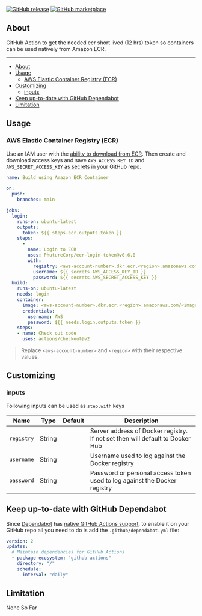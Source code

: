 [![GitHub release](https://img.shields.io/github/release/PhutureCorp/ecr-login-token-action.svg?style=flat-square)](https://github.com/PhutureCorp/ecr-login-token-action/releases/latest)
[![GitHub marketplace](https://img.shields.io/badge/marketplace-PhutureCorp--ecr--login--token--action-blue?logo=github&style=flat-square)](https://github.com/marketplace/actions/ecr-login-token)

## About

GitHub Action to get the needed ecr short lived (12 hrs) token so containers can be used natively from Amazon ECR.

___

- [About](#about)
- [Usage](#usage)
  - [AWS Elastic Container Registry (ECR)](#aws-elastic-container-registry-ecr)
- [Customizing](#customizing)
  - [inputs](#inputs)
- [Keep up-to-date with GitHub Dependabot](#keep-up-to-date-with-github-dependabot)
- [Limitation](#limitation)

## Usage

### AWS Elastic Container Registry (ECR)

Use an IAM user with the [ability to download from ECR](https://docs.aws.amazon.com/AmazonECR/latest/userguide/ecr_managed_policies.html).
Then create and download access keys and save `AWS_ACCESS_KEY_ID` and `AWS_SECRET_ACCESS_KEY` [as secrets](https://docs.github.com/en/actions/configuring-and-managing-workflows/creating-and-storing-encrypted-secrets#creating-encrypted-secrets-for-a-repository)
in your GitHub repo.

```yaml
name: Build using Amazon ECR Container

on:
  push:
    branches: main

jobs:
  login:
    runs-on: ubuntu-latest
    outputs:
      token: ${{ steps.ecr.outputs.token }}
    steps:
      -
        name: Login to ECR
        uses: PhutureCorp/ecr-login-token@v0.6.0
        with:
          registry: <aws-account-number>.dkr.ecr.<region>.amazonaws.com
          username: ${{ secrets.AWS_ACCESS_KEY_ID }}
          password: ${{ secrets.AWS_SECRET_ACCESS_KEY }}
  build:
    runs-on: ubuntu-latest
    needs: login
    container:
      image: <aws-account-number>.dkr.ecr.<region>.amazonaws.com/<image>:<version>
      credentials:
        username: AWS
        password: ${{ needs.login.outputs.token }}
    steps:
    - name: Check out code
      uses: actions/checkout@v2
```


> Replace `<aws-account-number>` and `<region>` with their respective values.


## Customizing

### inputs

Following inputs can be used as `step.with` keys

| Name             | Type    | Default                     | Description                        |
|------------------|---------|-----------------------------|------------------------------------|
| `registry`       | String  |                             | Server address of Docker registry. If not set then will default to Docker Hub |
| `username`       | String  |                             | Username used to log against the Docker registry |
| `password`       | String  |                             | Password or personal access token used to log against the Docker registry |

## Keep up-to-date with GitHub Dependabot

Since [Dependabot](https://docs.github.com/en/github/administering-a-repository/keeping-your-actions-up-to-date-with-github-dependabot)
has [native GitHub Actions support](https://docs.github.com/en/github/administering-a-repository/configuration-options-for-dependency-updates#package-ecosystem),
to enable it on your GitHub repo all you need to do is add the `.github/dependabot.yml` file:

```yaml
version: 2
updates:
  # Maintain dependencies for GitHub Actions
  - package-ecosystem: "github-actions"
    directory: "/"
    schedule:
      interval: "daily"
```

## Limitation

None So Far

